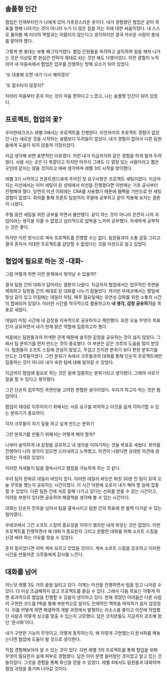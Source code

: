 ## 솔플형 인간

협업은 언제부터인가 나에게 있어 거추장스러운 옷이다. 내가 경험했던 협업은 같이 목표를 향해 나아가는 것이 아니라 누가 더 많은 짐을 지는 지에 대한 싸움이었다. 내 스스로 돌아볼 때 리더의 역할과는 어울리지 않는다고 생각하지만 결국 아쉬운 사람이 총대를 맡아야 했다.

그렇게 맨 총대는 보통 삐그덕거렸다. 협업 인원들을 독려하고 설득하여 일을 헤쳐 나가는 것은 이상일 뿐 현실은 연락이 제대로 되는 것만 해도 다행이었다. 이런 경험이 누적되어 내 마음속에서 협업은 업무를 진행하는 방해 요소가 되어 있었다.

'또 대충해 오면 내가 다시 해야겠지'

'또 잠수타지 않겠지?'

차라리 처음부터 혼자 하는 것이 마음 편하다고 느꼈고, 나는 솔플형 인간이 되어 있었다.

## 프로젝트, 협업의 꽃?

우아한테크코스 레벨 3에서는 프로젝트를 진행한다. 이전까지의 프로젝트 경험이 없었던 나는 새로운 것을 시작하는 설렘보다 두려움이 앞섰다. 내가 경험이 없어서 다른 팀원들에게 도움이 되지 않을까 걱정되었다.

지금 생각해 보면 표면적인 이유였다. 이런 내가 지금까지와 같은 경험을 하게 될까 두려웠다. 사람 사는 곳은 다 똑깥다고 하지만 아무리 그래도 다 열정 있는 사람이라고 뽑은 곳인데 같지는 않을 것이라고 애써 생각하며 레벨 3의 시작을 맞이했다.

레벨 3가 시작하고 프론트엔드에게 주어진 첫 요구사항은 프로젝트 세팅이었다. 지금까지는 미션에서는 이미 세팅이 된 상태에서 미션을 진행했다면 이번에는 기초 공사부터 진행해야 했다. 당연히 미션 이외에는 CRA를 사용했기 때문에 웹팩을 기반으로 한 세팅 경험이 없었다. 회의를 통해 프론트 팀원끼리 주말에 공부하고 같이 적용해 보자는 결론이 나왔다.

주말 동안 세팅을 위한 공부를 하면서 불안했다. 같이 하는 것이 아니라 온전히 나의 과업이라는 생각을 지울 수 없었고 심리적으로 압박을 느끼며 공부했다. 자세하게 공부하는 것은 좋다.

하지만 이런 방식으로 계속 프로젝트를 진행할 수는 없다. 팀원들과의 소통 갈등 그리고 결국 혼자서 거대한 프로젝트를 감당할 수 없었다는 것을 이성으로 알고 있었다.

## 협업에 필요로 하는 것 -대화-

그럼 어떻게 하면 이런 문제에서 벗어날 수 있을까?

결국 팀원 간의 대화가 답이라는 결론이 나왔다. 지금까지 협업에서는 업무적인 측면을 제외하고 팀원들 간의 제대로 된 대화를 나누기 힘들었다. 하지만 우테코에서는 평일에 항상 같이 있고 아침에는 데일리 미팅, 매주 월요일에는 유연성 강화를 위한 소통의 시간이 할애되어 있었다. 이러한 시간을 적극적으로 활용하고자 **내 생각, 감정 공유하기**을 목표로 세웠다.

데일리 미팅 시간에 내 감정을 지속적으로 공유하자고 제안했다. 또한 오늘 무엇이 목표인지 공유하면서 내가 현재 맡은 역할에 집중하고자 했다.

처음에는 팀원들과의 어색한 관계 때문에 솔직한 감정을 공유하는 것이 쉽지 않았다. 그래서 팀 분위기를 먼저 만드는 것이 중요했다. 이 부분은 같은 크루의 도움을 많이 받았다. 팀원들이 소프트 스킬에 관심이 많았고, 무겁고 진지한 분위기 보다 편한 분위기를 만드는 크루들이었다.
그런 분위기 속에서 크루들과의 대화를 통해 단순히 프로젝트에만 집중하는 것이 아니라 내가 속한 팀에 대해 알아갈 수 있었다.

지금까지 협업에 필요로 하는 것은 일에 집중하는 분위기라고 생각했다. 그래야 서로가 일을 할 수 있다고 생각했다.

그건 단순히 업무적인 측면만을 고려한 편협한 생각이었다. 우리가 하고자 하는 것은 협업이다.

협업이 제대로 이루어지기 위해서는 서로 요구를 파악하고 이것을 쉽게 이야기할 수 있는 분위기가 중요하다.

각자 크루들이 자기 일을 하고 싶게 만드는 분위기

그런 분위기를 만들기 위해서는 어떻게 해야 할까?

나부터 솔직하게 내 감정을 공유하고 내 생각을 이야기하는 것을 목표로 세웠다. 회의를 진행하다 나의 생각이 있으면 드러내려고 노력했고, 의견이 나왔다면 상대방 의견에 경청하는 자세로 있었다.

이러한 자세들이 팀을 결속시키고 협업을 가능하게 하는 것 같다.

우리 팀의 문화로 데일리 바잉이 있다. 이러한 데일리 바잉은 퇴원 30분 전 팀이 모여 오늘 무엇을 했는지 공유하는 시간이었다. 이 시간 덕분에 오로지 내가 해야 할 일에 집중할 수 있었다. 다른 팀원 간에 서로 잘해 나가고 있다는 신뢰를 얻을 수 있는 시간이고, 어려운 부분이 있다면 공유하여 해결책을 생각해 볼 수 있는 시간이다.

대화는 단순히 친목을 넘어서 팀을 결속시키고 팀원 간의 목표에 한 발짝 다가갈 수 있는 힘이였다.

우테코에서 그간 소프트 스킬의 중요성을 이야기 했지만 내게 와닿는 것은 없었다. 이번 프로젝트를 진행하면서 왜 대화가 중요한지 그리고 원활한 대화를 위해 소프트 스킬을 신경 써야 하는 이유를 찾을 수 있었다.

혼자 힘이었다면 아마 계속 모르고 있었을 것이다. 계속 소프트 스킬을 강조하고 이러한 시간을 만들어준 크루들에게 감사를 느낀다.

## 대화를 넘어

어느덧 레벨 3도 거의 끝을 달리고 있다. 이제는 미션을 진행하면서 팀을 믿고 나아갈 수 있다. 더 이상 조급해하지 않고 프로젝트를 즐길 수 있다. 그래서 다음 목표는 어떻게 하면 효과적으로 협업을 진행할 수 있을지 생각하고 있다. 현재 겪었던 어려움은 다른 사람이 구현한 코드를 PR을 통해 부분적으로 알아도 전체적인 맥락을 파악하기 쉽지 않았었다. 이를 어떻게 하면 해결하여 개발 과정에서 발행하는 리소스를 줄이고 이전에 작업했던 사람과 어떻게 싱크를 맞출 수 있는지 고민했다. 답은 코치분들도 지금까지 강조해 왔던 '문서화'이다.

내가 구현한 기능이 무엇이고, 어떻게 동작하는지, 왜 이렇게 구현했는지 문서화를 해놓는다면 협업에 도움이 될 것으로 생각한다.

직접 경험해보아야 알 수 있는 것이 있다. 이번 레벨 3의 프로젝트를 통해 협업을 위해 무엇이 필요한지 실제 피부로 경험했다. 답은 이미 분명 들어왔던 것이었고 알고 있는 것들이었다. 그것을 경험을 통해 확신을 얻을 수 있었다. 레벨 4에서도 팀원들과 대화하며 협업 과정을 즐기며 나아갈 것이다.
